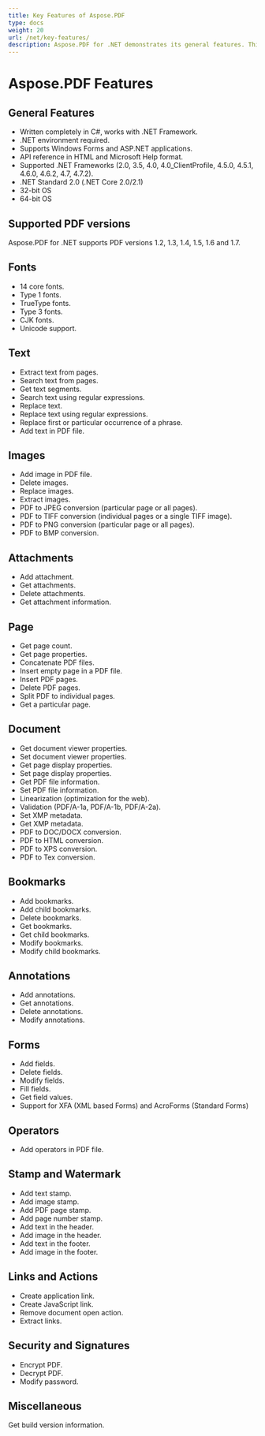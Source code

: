 ```yaml
---
title: Key Features of Aspose.PDF
type: docs
weight: 20
url: /net/key-features/
description: Aspose.PDF for .NET demonstrates its general features. This page describes the supported PDF versions, and all the manipulations we can do with text, images, annotations, documents, etc.
---
```

# Aspose.PDF Features

## General Features
- Written completely in C#, works with .NET Framework.
- .NET environment required.
- Supports Windows Forms and ASP.NET applications.
- API reference in HTML and Microsoft Help format.
- Supported .NET Frameworks (2.0, 3.5, 4.0, 4.0_ClientProfile, 4.5.0, 4.5.1, 4.6.0, 4.6.2, 4.7, 4.7.2).
- .NET Standard 2.0 (.NET Core 2.0/2.1)
- 32-bit OS
- 64-bit OS

## Supported PDF versions
Aspose.PDF for .NET supports PDF versions 1.2, 1.3, 1.4, 1.5, 1.6 and 1.7.

## Fonts
- 14 core fonts.
- Type 1 fonts.
- TrueType fonts.
- Type 3 fonts.
- CJK fonts.
- Unicode support.

## Text
- Extract text from pages.
- Search text from pages.
- Get text segments.
- Search text using regular expressions.
- Replace text.
- Replace text using regular expressions.
- Replace first or particular occurrence of a phrase.
- Add text in PDF file.

## Images
- Add image in PDF file.
- Delete images.
- Replace images.
- Extract images.
- PDF to JPEG conversion (particular page or all pages).
- PDF to TIFF conversion (individual pages or a single TIFF image).
- PDF to PNG conversion (particular page or all pages).
- PDF to BMP conversion.

## Attachments
- Add attachment.
- Get attachments.
- Delete attachments.
- Get attachment information.

## Page
- Get page count.
- Get page properties.
- Concatenate PDF files.
- Insert empty page in a PDF file.
- Insert PDF pages.
- Delete PDF pages.
- Split PDF to individual pages.
- Get a particular page.

## Document
- Get document viewer properties.
- Set document viewer properties.
- Get page display properties.
- Set page display properties.
- Get PDF file information.
- Set PDF file information.
- Linearization (optimization for the web).
- Validation (PDF/A-1a, PDF/A-1b, PDF/A-2a).
- Set XMP metadata.
- Get XMP metadata.
- PDF to DOC/DOCX conversion.
- PDF to HTML conversion.
- PDF to XPS conversion.
- PDF to Tex conversion.

## Bookmarks
- Add bookmarks.
- Add child bookmarks.
- Delete bookmarks.
- Get bookmarks.
- Get child bookmarks.
- Modify bookmarks.
- Modify child bookmarks.

## Annotations
- Add annotations.
- Get annotations.
- Delete annotations.
- Modify annotations.

## Forms
- Add fields.
- Delete fields.
- Modify fields.
- Fill fields.
- Get field values.
- Support for XFA (XML based Forms) and AcroForms (Standard Forms)

## Operators
- Add operators in PDF file.

## Stamp and Watermark
- Add text stamp.
- Add image stamp.
- Add PDF page stamp.
- Add page number stamp.
- Add text in the header.
- Add image in the header.
- Add text in the footer.
- Add image in the footer.

## Links and Actions
- Create application link.
- Create JavaScript link.
- Remove document open action.
- Extract links.

## Security and Signatures
- Encrypt PDF.
- Decrypt PDF.
- Modify password.

## Miscellaneous
Get build version information.
